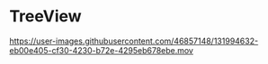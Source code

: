 # TreeView

https://user-images.githubusercontent.com/46857148/131994632-eb00e405-cf30-4230-b72e-4295eb678ebe.mov
